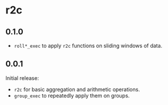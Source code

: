 # r2c

## 0.1.0

* `roll*_exec` to apply `r2c` functions on sliding windows of data.

## 0.0.1

Initial release:

* `r2c` for basic aggregation and arithmetic operations.
* `group_exec` to repeatedly apply them on groups.
